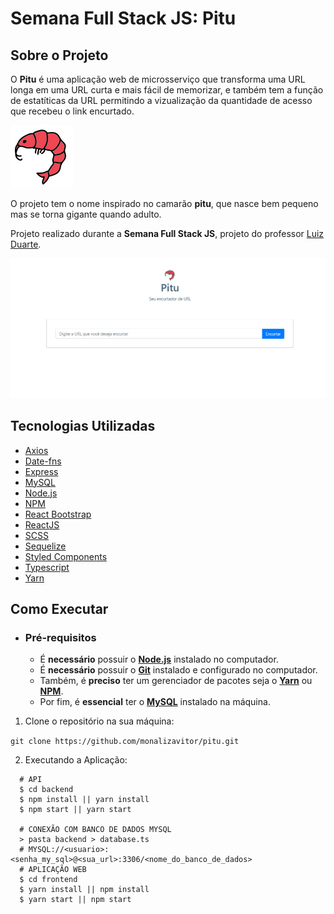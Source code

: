 # Semana Full Stack JS: Pitu

## Sobre o Projeto

O **Pitu** é uma aplicação web de microsserviço que transforma uma URL longa em uma URL curta e mais fácil de memorizar, e também tem a função de estatíticas da URL permitindo a vizualização da quantidade de acesso que recebeu o link encurtado.

![pitu-logo](./img/pitu.png)

O projeto tem o nome inspirado no camarão **pitu**, que nasce bem pequeno mas se torna gigante quando adulto. 



Projeto realizado durante a **Semana Full Stack JS**, projeto do professor [Luiz Duarte](https://www.luiztools.com.br).



 ![pitu-app](./img/design-pitu.PNG)



## Tecnologias Utilizadas

-  [Axios](https://github.com/axios/axios)
-  [Date-fns](https://date-fns.org/)
-  [Express](https://expressjs.com/)
-  [MySQL](https://www.mysql.com/)
-  [Node.js](https://nodejs.org/en/)
-  [NPM](https://www.npmjs.com/)
-  [React Bootstrap](https://react-bootstrap.github.io/)
-  [ReactJS](https://reactjs.org/)
-  [SCSS](https://sass-lang.com/)
- [Sequelize](https://sequelize.org/)
-  [Styled Components](https://styled-components.com/)
-  [Typescript](https://www.typescriptlang.org/)
- [Yarn](https://yarnpkg.com/)


## Como Executar

- ### **Pré-requisitos**

  - É **necessário** possuir o **[Node.js](https://nodejs.org/en/)** instalado no computador.
  - É **necessário** possuir o **[Git](https://git-scm.com/)** instalado e configurado no computador.
  - Também, é **preciso** ter um gerenciador de pacotes seja o **[Yarn](https://yarnpkg.com/)** ou **[NPM](https://www.npmjs.com/)**.
  - Por fim, é **essencial** ter o **[MySQL](https://www.mysql.com/)** instalado na máquina.

1. Clone o repositório na sua máquina:

`git clone https://github.com/monalizavitor/pitu.git`

2. Executando a Aplicação:

```
  # API
  $ cd backend
  $ npm install || yarn install
  $ npm start || yarn start

  # CONEXÃO COM BANCO DE DADOS MYSQL
  > pasta backend > database.ts
  # MYSQL://<usuario>:<senha_my_sql>@<sua_url>:3306/<nome_do_banco_de_dados>
  # APLICAÇÃO WEB
  $ cd frontend
  $ yarn install || npm install
  $ yarn start || npm start
```
